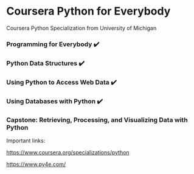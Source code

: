 # Coursera Python for Everybody

Coursera Python Specialization from University of Michigan

### Programming for Everybody  :heavy_check_mark:

### Python Data Structures  :heavy_check_mark: 

### Using Python to Access Web Data  :heavy_check_mark: 

### Using Databases with Python :heavy_check_mark: 

### Capstone: Retrieving, Processing, and Visualizing Data with Python    

Important links: 

https://www.coursera.org/specializations/python

https://www.py4e.com/
